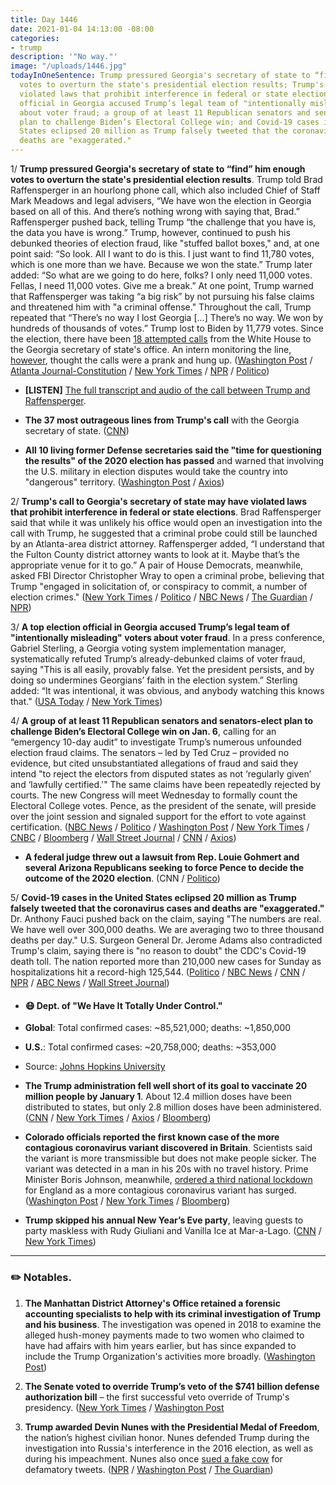 ```yaml
---
title: Day 1446
date: 2021-01-04 14:13:00 -08:00
categories:
- trump
description: '"No way."'
image: "/uploads/1446.jpg"
todayInOneSentence: Trump pressured Georgia's secretary of state to “find” him enough
  votes to overturn the state's presidential election results; Trump's call may have
  violated laws that prohibit interference in federal or state elections; a top election
  official in Georgia accused Trump’s legal team of "intentionally misleading" voters
  about voter fraud; a group of at least 11 Republican senators and senators-elect
  plan to challenge Biden’s Electoral College win; and Covid-19 cases in the United
  States eclipsed 20 million as Trump falsely tweeted that the coronavirus cases and
  deaths are "exaggerated."
---
```


1/ **Trump pressured Georgia's secretary of state to “find” him enough votes to overturn the state's presidential election results**. Trump told Brad Raffensperger in an hourlong phone call, which also included Chief of Staff Mark Meadows and legal advisers, “We have won the election in Georgia based on all of this. And there’s nothing wrong with saying that, Brad.” Raffensperger pushed back, telling Trump “the challenge that you have is, the data you have is wrong.” Trump, however, continued to push his debunked theories of election fraud, like "stuffed ballot boxes," and, at one point said: “So look. All I want to do is this. I just want to find 11,780 votes, which is one more than we have. Because we won the state.” Trump later added: “So what are we going to do here, folks? I only need 11,000 votes. Fellas, I need 11,000 votes. Give me a break.” At one point, Trump warned that Raffensperger was taking “a big risk” by not pursuing his false claims and threatened him with "a criminal offense." Throughout the call, Trump repeated that “There’s no way I lost Georgia \[...\] There’s no way. We won by hundreds of thousands of votes.” Trump lost to Biden by 11,779 votes. Since the election, there have been [18 attempted calls](https://www.cnn.com/2021/01/04/politics/trump-brad-raffensperger-calls-georgia/index.html) from the White House to the Georgia secretary of state's office. An intern monitoring the line, [however](https://www.bloomberg.com/news/articles/2021-01-04/trump-splinters-gop-with-doomed-bid-for-congress-to-subvert-vote?sref=MIBMEEoj), thought the calls were a prank and hung up. ([Washington Post](https://www.washingtonpost.com/politics/trump-raffensperger-call-georgia-vote/2021/01/03/d45acb92-4dc4-11eb-bda4-615aaefd0555_story.html) / [Atlanta Journal-Constitution](https://www.ajc.com/politics/politics-blog/trump-demands-georgia-elections-official-overturn-his-defeat-in-hourlong-call/6MRGK445JNAGHBL2HXLZ3FIVZU/) / [New York Times](https://www.nytimes.com/2021/01/03/us/politics/trump-raffensperger-call-georgia.html) / [NPR](https://www.npr.org/2021/01/03/953012128/this-was-a-scam-in-recorded-call-trump-pushed-official-to-overturn-georgia-vote) / [Politico](https://www.politico.com/news/2021/01/03/trump-georgia-election-454122))

* **\[LISTEN\]** [The full transcript and audio of the call between Trump and Raffensperger](https://www.washingtonpost.com/politics/trump-raffensperger-call-transcript-georgia-vote/2021/01/03/2768e0cc-4ddd-11eb-83e3-322644d82356_story.html).

* **The 37 most outrageous lines from Trump's call** with the Georgia secretary of state. ([CNN](https://www.cnn.com/2021/01/04/politics/donald-trump-brad-raffensperger-phone-call-georgia/index.html))

* **All 10 living former Defense secretaries said the "time for questioning the results" of the 2020 election has passed** and warned that involving the U.S. military in election disputes would take the country into "dangerous" territory. ([Washington Post](https://www.washingtonpost.com/opinions/10-former-defense-secretaries-military-peaceful-transfer-of-power/2021/01/03/2a23d52e-4c4d-11eb-a9f4-0e668b9772ba_story.html) / [Axios](https://www.axios.com/election-dispute-military-defense-secretary-b616b8f7-a36f-4442-97b5-8f5491fb1b30.html))

2/ **Trump's call to Georgia's secretary of state may have violated laws that prohibit interference in federal or state elections**. Brad Raffensperger said that while it was unlikely his office would open an investigation into the call with Trump, he suggested that a criminal probe could still be launched by an Atlanta-area district attorney. Raffensperger added, “I understand that the Fulton County district attorney wants to look at it. Maybe that’s the appropriate venue for it to go.” A pair of House Democrats, meanwhile, asked FBI Director Christopher Wray to open a criminal probe, believing that Trump "engaged in solicitation of, or conspiracy to commit, a number of election crimes." ([New York Times](https://www.nytimes.com/2021/01/03/us/politics/trump-call-georgia.html) / [Politico](https://www.politico.com/news/2021/01/04/raffensperger-trump-investigation-call-454478) / [NBC News](https://www.nbcnews.com/politics/congress/democrats-ask-fbi-director-wray-open-criminal-probe-trump-after-n1252732) / [The Guardian](https://www.theguardian.com/us-news/live/2021/jan/04/donald-trump-georgia-votes-joe-biden-brad-raffensperger-senate-covid-coronavirus-us-politics-live?page=with:block-5ff328948f08d0452b08bda0#block-5ff328948f08d0452b08bda0) / [NPR](https://www.npr.org/2021/01/04/953151921/trumps-call-to-georgia-election-officials-sparks-debate-over-legality-ethics))

3/ **A top election official in Georgia accused Trump’s legal team of "intentionally misleading" voters about voter fraud**. In a press conference, Gabriel Sterling, a Georgia voting system implementation manager, systematically refuted Trump’s already-debunked claims of voter fraud, saying "This is all easily, provably false. Yet the president persists, and by doing so undermines Georgians’ faith in the election system.” Sterling added: “It was intentional, it was obvious, and anybody watching this knows that." ([USA Today](https://www.usatoday.com/story/news/politics/2021/01/04/live-politics-updates-monday-donald-trump-joe-biden/4124328001/) / [New York Times](https://www.nytimes.com/live/2021/01/04/us/joe-biden-trump/georgia-election-official-expresses-fury-at-trumps-baseless-fraud-claims))

4/ **A group of at least 11 Republican senators and senators-elect plan to challenge Biden’s Electoral College win on Jan. 6**, calling for an “emergency 10-day audit” to investigate Trump’s numerous unfounded election fraud claims. The senators – led by Ted Cruz – provided no evidence, but cited unsubstantiated allegations of fraud and said they intend "to reject the electors from disputed states as not ‘regularly given’ and ‘lawfully certified.'" The same claims have been repeatedly rejected by courts. The new Congress will meet Wednesday to formally count the Electoral College votes. Pence, as the president of the senate, will preside over the joint session and signaled support for the effort to vote against certification. ([NBC News](https://www.nbcnews.com/politics/2020-election/gop-senators-threaten-object-electoral-college-results-if-commission-not-n1252667) / [Politico](https://www.politico.com/news/2021/01/02/ted-cruz-electoral-college-challenge-453430) / [Washington Post](https://www.washingtonpost.com/politics/2021/01/02/cruz-johnson-9-other-gop-senators-say-they-will-not-vote-certify-electors-unless-audit-is-conducted/) / [New York Times](https://www.nytimes.com/2021/01/02/us/politics/gop-senators-josh-hawley-election.html) / [CNBC](https://www.cnbc.com/2021/01/02/11-republican-senators-push-to-delay-certification-of-election-results.html) / [Bloomberg](https://www.bloomberg.com/news/articles/2021-01-02/cruz-set-to-lead-group-of-gop-senators-in-opposing-certification?sref=MIBMEEoj) / [Wall Street Journal](https://www.wsj.com/articles/group-of-gop-senators-plans-to-reject-some-electoral-college-results-11609613305) / [CNN](https://www.cnn.com/2021/01/02/politics/senate-republicans-electoral-college/index.html) / [Axios](https://www.axios.com/multiple-senators-oppose-certify-election-results-c5f0610c-91e0-4431-abbe-91b4d860dfd4.html))

* **A federal judge threw out a lawsuit from Rep. Louie Gohmert and several Arizona Republicans seeking to force Pence to decide the outcome of the 2020 election**. (CNN / [Politico](https://www.politico.com/news/2021/01/01/pence-2020-election-winner-gohmert-453259))

5/ **Covid-19 cases in the United States eclipsed 20 million as Trump falsely tweeted that the coronavirus cases and deaths are "exaggerated."** Dr. Anthony Fauci pushed back on the claim, saying "The numbers are real. We have well over 300,000 deaths. We are averaging two to three thousand deaths per day." U.S. Surgeon General Dr. Jerome Adams also contradicted Trump's claim, saying there is "no reason to doubt" the CDC's Covid-19 death toll. The nation reported more than 210,000 new cases for Sunday as hospitalizations hit a record-high 125,544. ([Politico](https://www.politico.com/news/2021/01/01/us-coronavirus-cases-20-million-453275) / [NBC News](https://www.nbcnews.com/politics/meet-the-press/fauci-pushes-back-trump-covid-death-numbers-are-real-n1252684) / [CNN](https://www.cnn.com/2021/01/03/politics/jerome-adams-trump-coronavirus-death-toll-cnntv/) / [NPR](https://www.npr.org/2021/01/03/953045468/covid-19-cases-surge-in-u-s-as-vaccinations-fall-below-government-predictions) / [ABC News](https://abcnews.go.com/Politics/running-numbers-fauci-laments-surging-covid-deaths-trump/story?id=75015805) / [Wall Street Journal](https://www.wsj.com/livecoverage/covid-2021-01-04?mod=hp_theme_coronavirus-ribbon))

* #### 😷 Dept. of "We Have It Totally Under Control."

* **Global**: Total confirmed cases: \~85,521,000; deaths: \~1,850,000

* **U.S.**: Total confirmed cases: \~20,758,000; deaths: \~353,000

* Source: [Johns Hopkins University](https://coronavirus.jhu.edu/map.html)

* **The Trump administration fell well short of its goal to vaccinate 20 million people by January 1**. About 12.4 million doses have been distributed to states, but only 2.8 million doses have been administered. ([CNN](https://www.cnn.com/2021/01/01/politics/states-struggle-chaos-vaccine-distribution-warp-speed/index.html) / [New York Times](https://www.nytimes.com/2020/12/31/health/vaccine-distribution-delays.html) / [Axios](https://www.axios.com/vaccine-rollout-schedule-ba9914c5-fbf5-4fed-a86d-03afe66b3037.html) / [Bloomberg](https://www.bloomberg.com/graphics/covid-vaccine-tracker-global-distribution/?stream=top))

* **Colorado officials reported the first known case of the more contagious coronavirus variant discovered in Britain**. Scientists said the variant is more transmissible but does not make people sicker. The variant was detected in a man in his 20s with no travel history. Prime Minister Boris Johnson, meanwhile, [ordered a third national lockdown](https://www.washingtonpost.com/world/britain-coronavirus-surge-lockdown/2021/01/04/4f3fafe6-4e95-11eb-a1f5-fdaf28cfca90_story.html) for England as a more contagious coronavirus variant has surged. ([Washington Post](https://www.washingtonpost.com/health/coronavirus-variant-colorado-us/2020/12/29/8e6379fc-4a01-11eb-a9f4-0e668b9772ba_story.html) / [New York Times](https://www.nytimes.com/2020/12/29/world/covid-variant-british-us.html) / [Bloomberg](https://www.bloomberg.com/news/articles/2020-12-29/colorado-finds-first-case-of-u-k-covid-variant-governor-says?sref=MIBMEEoj))

* **Trump skipped his annual New Year’s Eve party**, leaving guests to party maskless with Rudy Giuliani and Vanilla Ice at Mar-a-Lago. ([CNN](https://www.cnn.com/2021/01/01/politics/mar-a-lago-new-years-eve/index.html) / [New York Times](https://www.nytimes.com/2021/01/01/us/politics/trump-new-years-eve-mar-a-lago.html))

---

### ✏️ Notables.

1. **The Manhattan District Attorney's Office retained a forensic accounting specialists to help with its criminal investigation of Trump and his business**. The investigation was opened in 2018 to examine the alleged hush-money payments made to two women who claimed to have had affairs with him years earlier, but has since expanded to include the Trump Organization's activities more broadly. ([Washington Post](https://www.washingtonpost.com/national-security/trump-tax-returns-new-york-investigation/2020/12/29/11c43a38-43c8-11eb-b0e4-0f182923a025_story.html))

2. **The Senate voted to override Trump’s veto of the $741 billion defense authorization bill** – the first successful veto override of Trump's presidency. ([New York Times](https://www.nytimes.com/2021/01/01/us/politics/senate-override-trump-defense-bill.html) / [Washington Post](https://www.washingtonpost.com/national-security/congress-override-trump-first-time/2021/01/01/eaca9c96-4c51-11eb-a9d9-1e3ec4a928b9_story.html)

3. **Trump awarded Devin Nunes with the Presidential Medal of Freedom**, the nation’s highest civilian honor. Nunes defended Trump during the investigation into Russia's interference in the 2016 election, as well as during his impeachment. Nunes also once [sued a fake cow](https://www.fresnobee.com/news/nation-world/national/article243664982.html) for defamatory tweets. ([NPR](https://www.npr.org/2021/01/04/953276901/trump-to-give-medal-of-freedom-to-loyalist-gop-congressman-nunes) / [Washington Post](https://www.washingtonpost.com/politics/2021/01/03/trump-give-ally-nunes-presidential-medal-freedom/) / [The Guardian](https://www.theguardian.com/us-news/2021/jan/04/trump-presidential-medal-freedom-devin-nunes-jim-jordan))